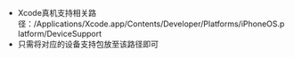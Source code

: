 - Xcode真机支持相关路径：/Applications/Xcode.app/Contents/Developer/Platforms/iPhoneOS.platform/DeviceSupport 
- 只需将对应的设备支持包放至该路径即可